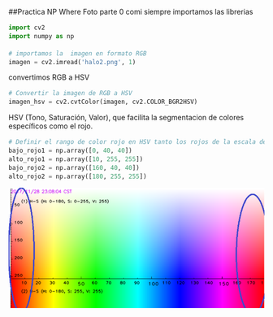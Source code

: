 ##Practica NP Where Foto
parte 0 comi siempre importamos las librerias
```python
import cv2
import numpy as np

# importamos la  imagen en formato RGB
imagen = cv2.imread('halo2.png', 1)
```
convertimos RGB a HSV

```python
# Convertir la imagen de RGB a HSV
imagen_hsv = cv2.cvtColor(imagen, cv2.COLOR_BGR2HSV)
```
 HSV (Tono, Saturación, Valor), que facilita la segmentacion de colores específicos como el rojo.

```python
# Definir el rango de color rojo en HSV tanto los rojos de la escala de color de la izquierda como el rojo de la derecha 
bajo_rojo1 = np.array([0, 40, 40])
alto_rojo1 = np.array([10, 255, 255])
bajo_rojo2 = np.array([160, 40, 40])
alto_rojo2 = np.array([180, 255, 255])
```
![Rojos](https://github.com/ItsCruel/graficacion/blob/main/imagenes%20markdown/rojos1.png?raw=true)
